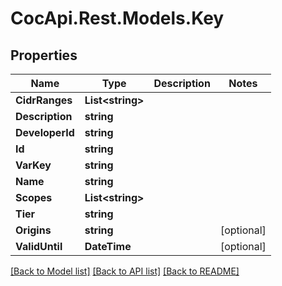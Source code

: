 # CocApi.Rest.Models.Key

## Properties

Name | Type | Description | Notes
------------ | ------------- | ------------- | -------------
**CidrRanges** | **List&lt;string&gt;** |  | 
**Description** | **string** |  | 
**DeveloperId** | **string** |  | 
**Id** | **string** |  | 
**VarKey** | **string** |  | 
**Name** | **string** |  | 
**Scopes** | **List&lt;string&gt;** |  | 
**Tier** | **string** |  | 
**Origins** | **string** |  | [optional] 
**ValidUntil** | **DateTime** |  | [optional] 

[[Back to Model list]](../../README.md#documentation-for-models) [[Back to API list]](../../README.md#documentation-for-api-endpoints) [[Back to README]](../../README.md)

